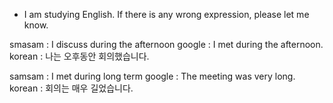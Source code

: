 * I am studying English. If there is any wrong expression, please let me know.

smasam : I discuss during the afternoon
google : I met during the afternoon.
korean : 나는 오후동안 회의했습니다.

samsam : I met during long term
google : The meeting was very long.
korean : 회의는 매우 길었습니다.